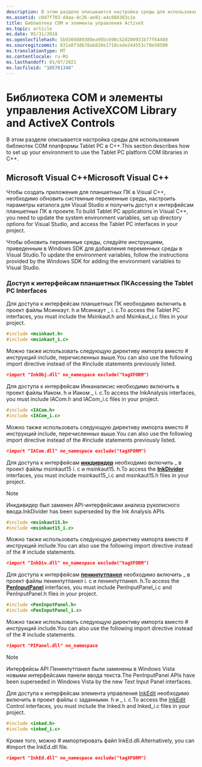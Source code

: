 ```yaml
---
description: В этом разделе описывается настройка среды для использования библиотек COM платформы Tablet PC в C++.
ms.assetid: c0d7f703-d4aa-4c26-ae81-a4c888383c1e
title: Библиотека COM и элементы управления ActiveX
ms.topic: article
ms.date: 05/31/2018
ms.openlocfilehash: 5b9304880380ea95bc698c52d200931b77f64480
ms.sourcegitcommit: 831e8f3db78ab820e1710cede244553c70e50500
ms.translationtype: MT
ms.contentlocale: ru-RU
ms.lasthandoff: 01/07/2021
ms.locfileid: "105701348"
---
```

# <a name="com-library-and-activex-controls"></a><span data-ttu-id="0b83b-103">Библиотека COM и элементы управления ActiveX</span><span class="sxs-lookup"><span data-stu-id="0b83b-103">COM Library and ActiveX Controls</span></span>

<span data-ttu-id="0b83b-104">В этом разделе описывается настройка среды для использования библиотек COM платформы Tablet PC в C++.</span><span class="sxs-lookup"><span data-stu-id="0b83b-104">This section describes how to set up your environment to use the Tablet PC platform COM libraries in C++.</span></span>

## <a name="microsoft-visual-c"></a><span data-ttu-id="0b83b-105">Microsoft Visual C++</span><span class="sxs-lookup"><span data-stu-id="0b83b-105">Microsoft Visual C++</span></span>

<span data-ttu-id="0b83b-106">Чтобы создать приложения для планшетных ПК в Visual C++, необходимо обновить системные переменные среды, настроить параметры каталога для Visual Studio и получить доступ к интерфейсам планшетных ПК в проекте.</span><span class="sxs-lookup"><span data-stu-id="0b83b-106">To build Tablet PC applications in Visual C++, you need to update the system environment variables, set up directory options for Visual Studio, and access the Tablet PC interfaces in your project.</span></span>

<span data-ttu-id="0b83b-107">Чтобы обновить переменные среды, следуйте инструкциям, приведенным в Windows SDK для добавления переменных среды в Visual Studio.</span><span class="sxs-lookup"><span data-stu-id="0b83b-107">To update the environment variables, follow the instructions provided by the Windows SDK for adding the environment variables to Visual Studio.</span></span>

### <a name="accessing-the-tablet-pc-interfaces"></a><span data-ttu-id="0b83b-108">Доступ к интерфейсам планшетных ПК</span><span class="sxs-lookup"><span data-stu-id="0b83b-108">Accessing the Tablet PC Interfaces</span></span>

<span data-ttu-id="0b83b-109">Для доступа к интерфейсам планшетных ПК необходимо включить в проект файлы Мсинкаут. h и Мсинкаут \_ i. c.</span><span class="sxs-lookup"><span data-stu-id="0b83b-109">To access the Tablet PC interfaces, you must include the Msinkaut.h and Msinkaut\_i.c files in your project.</span></span>


```C++
#include <msinkaut.h>
#include <msinkaut_i.c>
```



<span data-ttu-id="0b83b-110">Можно также использовать следующую директиву импорта вместо \# инструкций include, перечисленных выше.</span><span class="sxs-lookup"><span data-stu-id="0b83b-110">You can also use the following import directive instead of the \#include statements previously listed.</span></span>


```C++
#import "InkObj.dll" no_namespace exclude("tagXFORM")
```



<span data-ttu-id="0b83b-111">Для доступа к интерфейсам Инканалисис необходимо включить в проект файлы Иаком. h и Иаком \_ i. c.</span><span class="sxs-lookup"><span data-stu-id="0b83b-111">To access the InkAnalysis interfaces, you must include IACom.h and IACom\_i.c files in your project.</span></span>


```C++
#include <IACom.h>
#include <IACom_i.c>
```



<span data-ttu-id="0b83b-112">Можно также использовать следующую директиву импорта вместо \# инструкций include, перечисленных выше.</span><span class="sxs-lookup"><span data-stu-id="0b83b-112">You can also use the following import directive instead of the \#include statements previously listed.</span></span>


```C++
#import "IACom.dll" no_namespace exclude("tagXFORM")
```



<span data-ttu-id="0b83b-113">Для доступа к интерфейсам [**инкдивидер**](inkdivider-class.md) необходимо включить \_ в проект файлы msinkaut15 i. c и msinkaut15. h.</span><span class="sxs-lookup"><span data-stu-id="0b83b-113">To access the [**InkDivider**](inkdivider-class.md) interfaces, you must include msinkaut15\_i.c and msinkaut15.h files in your project.</span></span>

> [!Note]  
> <span data-ttu-id="0b83b-114">Инкдивидер был заменен API-интерфейсами анализа рукописного ввода.</span><span class="sxs-lookup"><span data-stu-id="0b83b-114">InkDivider has been superseded by the Ink Analysis APIs.</span></span>

 


```C++
#include <msinkaut15.h>
#include <msinkaut15_i.c>
```



<span data-ttu-id="0b83b-115">Можно также использовать следующую директиву импорта вместо \# инструкций include.</span><span class="sxs-lookup"><span data-stu-id="0b83b-115">You can also use the following import directive instead of the \# include statements.</span></span>


```C++
#import "InkDiv.dll" no_namespace exclude("tagXFORM")
```



<span data-ttu-id="0b83b-116">Для доступа к интерфейсам [**пенинпутпанел**](peninputpanel-class.md) необходимо включить \_ в проект файлы пенинпутпанел i. c и пенинпутпанел. h.</span><span class="sxs-lookup"><span data-stu-id="0b83b-116">To access the [**PenInputPanel**](peninputpanel-class.md) interfaces, you must include PenInputPanel\_i.c and PenInputPanel.h files in your project.</span></span>


```C++
#include <PenInputPanel.h>
#include <PenInputPanel_i.c>
```



<span data-ttu-id="0b83b-117">Можно также использовать следующую директиву импорта вместо \# инструкций include.</span><span class="sxs-lookup"><span data-stu-id="0b83b-117">You can also use the following import directive instead of the \# include statements.</span></span>


```C++
#import "PIPanel.dll" no_namespace 
```



> [!Note]  
> <span data-ttu-id="0b83b-118">Интерфейсы API Пенинпутпанел были заменены в Windows Vista новыми интерфейсами панели ввода текста.</span><span class="sxs-lookup"><span data-stu-id="0b83b-118">The PenInputPanel APIs have been superseded in Windows Vista by the new Text Input Panel interfaces.</span></span>

 

<span data-ttu-id="0b83b-119">Для доступа к интерфейсам элемента управления [InkEdit](inkedit-control-reference.md) необходимо включить в проект файлы с заданными. h и \_ i. c.</span><span class="sxs-lookup"><span data-stu-id="0b83b-119">To access the [InkEdit](inkedit-control-reference.md) Control interfaces, you must include the Inked.h and Inked\_i.c files in your project.</span></span>


```C++
#include <inked.h>
#include <inked_i.c>
```



<span data-ttu-id="0b83b-120">Кроме того, можно \# импортировать файл InkEd.dll.</span><span class="sxs-lookup"><span data-stu-id="0b83b-120">Alternatively, you can \#import the InkEd.dll file.</span></span>


```C++
#import "InkEd.dll" no_namespace exclude("tagXFORM")
```



 

 



